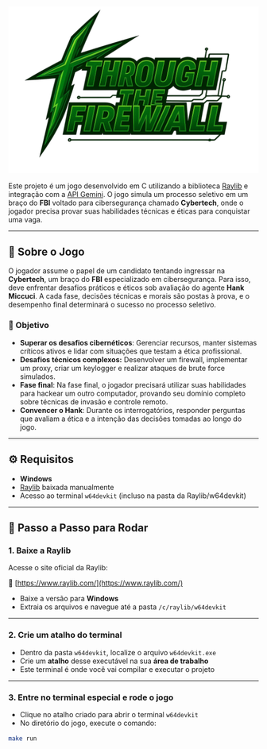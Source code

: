 <p align="center">
  <img src="https://github.com/Carlosesposito22/JogoAED/blob/main/src/sprites/logo_jogo.png?raw=true" alt="Logo do Jogo" width="800">
</p>

Este projeto é um jogo desenvolvido em C utilizando a biblioteca [Raylib](https://www.raylib.com/) e integração com a [API Gemini](https://ai.google.dev/). O jogo simula um processo seletivo em um braço do **FBI** voltado para cibersegurança chamado **Cybertech**, onde o jogador precisa provar suas habilidades técnicas e éticas para conquistar uma vaga.

---

## 🌟 Sobre o Jogo

O jogador assume o papel de um candidato tentando ingressar na **Cybertech**, um braço do **FBI** especializado em cibersegurança. Para isso, deve enfrentar desafios práticos e éticos sob avaliação do agente **Hank Miccuci**. A cada fase, decisões técnicas e morais são postas à prova, e o desempenho final determinará o sucesso no processo seletivo.

### 🎯 Objetivo

- **Superar os desafios cibernéticos**: Gerenciar recursos, manter sistemas críticos ativos e lidar com situações que testam a ética profissional.
- **Desafios técnicos complexos:** Desenvolver um firewall, implementar um proxy, criar um keylogger e realizar ataques de brute force simulados.
- **Fase final**: Na fase final, o jogador precisará utilizar suas habilidades para hackear um outro computador, provando seu domínio completo sobre técnicas de invasão e controle remoto.
- **Convencer o Hank**: Durante os interrogatórios, responder perguntas que avaliam a ética e a intenção das decisões tomadas ao longo do jogo.

---

## ⚙️ Requisitos

- **Windows**
- [Raylib](https://www.raylib.com/) baixada manualmente
- Acesso ao terminal `w64devkit` (incluso na pasta da Raylib/w64devkit)

---

## 🧭 Passo a Passo para Rodar

### 1. Baixe a Raylib

Acesse o site oficial da Raylib:

🔗 [https://www.raylib.com/](https://www.raylib.com/)

- Baixe a versão para **Windows**
- Extraia os arquivos e navegue até a pasta `/c/raylib/w64devkit`

---

### 2. Crie um atalho do terminal

- Dentro da pasta `w64devkit`, localize o arquivo `w64devkit.exe`
- Crie um **atalho** desse executável na sua **área de trabalho**
- Este terminal é onde você vai compilar e executar o projeto

---

### 3. Entre no terminal especial e rode o jogo

- Clique no atalho criado para abrir o terminal `w64devkit`
- No diretório do jogo, execute o comando:

```bash
make run
